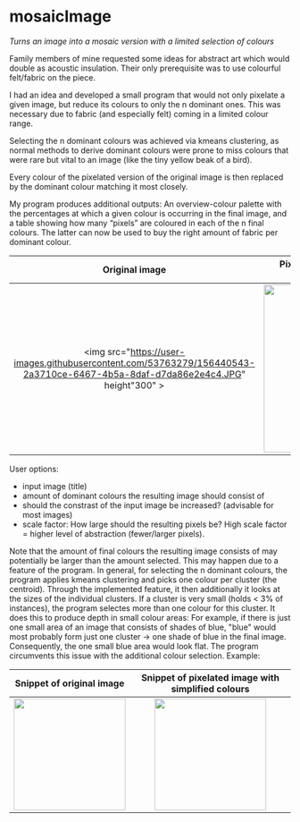 # mosaicImage
*Turns an image into a mosaic version with a limited selection of colours*

Family members of mine requested some ideas for abstract art which would double as acoustic insulation. Their only prerequisite was to use colourful felt/fabric on the piece. 

I had an idea and developed a small program that would not only pixelate a given image, but reduce its colours to only the n dominant ones. This was necessary due to fabric (and especially felt) coming in a limited colour range. 

Selecting the n dominant colours was achieved via kmeans clustering, as normal methods to derive dominant colours were prone to miss colours that were rare but vital to an image (like the tiny yellow beak of a bird). 

Every colour of the pixelated version of the original image is then replaced by the dominant colour matching it most closely. 

My program produces additional outputs: An overview-colour palette with the percentages at which a given colour is occurring in the final image, and a table showing how many “pixels” are coloured in each of the n final colours. The latter can now be used to buy the right amount of fabric per dominant colour.

Original image           | Pixelated image with simplified colours      |  Colour palette 
:-----------------------:|:----------------------------------------------:|:---------------:
<img src="https://user-images.githubusercontent.com/53763279/156440543-2a3710ce-6467-4b5a-8daf-d7da86e2e4c4.JPG" height"300" > | <img src="https://user-images.githubusercontent.com/53763279/156440552-49313705-84f2-46ba-bf6f-bd62197e6fce.jpg" height="300" > | <img src="https://user-images.githubusercontent.com/53763279/156440567-afb4a6e3-293a-408e-b319-e2f7a13ac621.jpg" height="300" >

User options: 
- input image (title)
- amount of dominant colours the resulting image should consist of 
- should the constrast of the input image be increased? (advisable for most images)
- scale factor: How large should the resulting pixels be? High scale factor = higher level of abstraction (fewer/larger pixels). 

Note that the amount of final colours the resulting image consists of may potentially be larger than the amount selected. This may happen due to a feature of the program. In general, for selecting the n dominant colours, the program applies kmeans clustering and picks one colour per cluster (the centroid). Through the implemented feature, it then additionally it looks at the sizes of the individual clusters. If a cluster is very small (holds < 3% of instances), the program selectes more than one colour for this cluster. It does this to produce depth in small colour areas: For example, if there is just one small area of an image that consists of shades of blue, "blue" would most probably form just one cluster -> one shade of blue in the final image. Consequently, the one small blue area would look flat. The program circumvents this issue with the additional colour selection. Example: 

Snippet of original image           | Snippet of pixelated image with simplified colours     
:----------------------------------:|:-----------------------------------------------------:
<img src="https://user-images.githubusercontent.com/53763279/156447009-59f63d87-94e5-4769-9746-95563942e5c5.png" height="200" > | <img src="https://user-images.githubusercontent.com/53763279/156447043-f1dc30b9-ef6f-458a-a180-4eff7b00a0d6.png" height="200" > 


